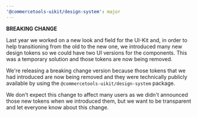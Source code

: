 ```yaml
---
'@commercetools-uikit/design-system': major
---
```


**BREAKING CHANGE**

Last year we worked on a new look and field for the UI-Kit and, in order to help transitioning from the old to the new one, we introduced many new design tokens so we could have two UI versions for the components.
This was a temporary solution and those tokens are now being removed.

We're releasing a breaking change version because those tokens that we had introduced are now being removed and they were technically publicly available by using the `@commercetools-uikit/design-system` package.

We don't expect this change to affect many users as we didn't announced those new tokens when we introduced them, but we want to be transparent and let everyone know about this change.


